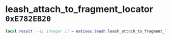 # leash_attach_to_fragment_locator `0xE782EB20`

```lua
local result --[[ integer ]] = natives.leash.leash_attach_to_fragment_locator(_unk0 --[[ integer ]], _unk1 --[[ integer ]], _unk2 --[[ integer ]], _unk3 --[[ integer ]], _unk4 --[[ integer ]], _unk5 --[[ integer ]], _unk6 --[[ integer ]], _unk7 --[[ integer ]], _unk8 --[[ integer ]], _unk9 --[[ integer ]], _unk10 --[[ integer ]])
```